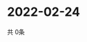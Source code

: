 # 2022-02-24
  共 0条

  <!-- BEGIN -->
  <!-- 最后更新时间Thu Feb 24 2022 14:05:53 GMT+0000 (Coordinated Universal Time) -->
  
  <!-- END -->
  
  